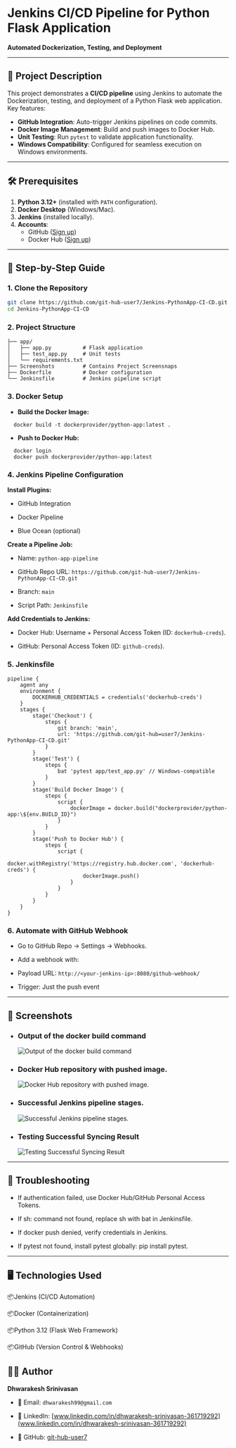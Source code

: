 # Jenkins CI/CD Pipeline for Python Flask Application  

**Automated Dockerization, Testing, and Deployment**  

---

## 📝 Project Description  
This project demonstrates a **CI/CD pipeline** using Jenkins to automate the Dockerization, testing, and deployment of a Python Flask web application. Key features:  
- **GitHub Integration**: Auto-trigger Jenkins pipelines on code commits.  
- **Docker Image Management**: Build and push images to Docker Hub.  
- **Unit Testing**: Run `pytest` to validate application functionality.  
- **Windows Compatibility**: Configured for seamless execution on Windows environments.  

---

## 🛠 Prerequisites  
1. **Python 3.12+** (installed with `PATH` configuration).  
2. **Docker Desktop** (Windows/Mac).  
3. **Jenkins** (installed locally).  
4. **Accounts**:  
   - GitHub ([Sign up](https://github.com))  
   - Docker Hub ([Sign up](https://hub.docker.com))  

---

## 🚀 Step-by-Step Guide  

### 1. **Clone the Repository**  
```bash
git clone https://github.com/git-hub-user7/Jenkins-PythonApp-CI-CD.git
cd Jenkins-PythonApp-CI-CD
```
### 2. **Project Structure**
```   
├── app/
│   ├── app.py          # Flask application
│   ├── test_app.py     # Unit tests
│   └── requirements.txt
├── Screenshots         # Contains Project Screensnaps 
├── Dockerfile          # Docker configuration
└── Jenkinsfile         # Jenkins pipeline script
```

### 3. **Docker Setup**
- **Build the Docker Image:**
```
  docker build -t dockerprovider/python-app:latest .
```
- **Push to Docker Hub:**
```
  docker login
  docker push dockerprovider/python-app:latest
```

### 4. **Jenkins Pipeline Configuration**

**Install Plugins:**

- GitHub Integration


- Docker Pipeline


- Blue Ocean (optional)



**Create a Pipeline Job:**

- Name: `python-app-pipeline`


- GitHub Repo URL: `https://github.com/git-hub-user7/Jenkins-PythonApp-CI-CD.git`


- Branch: `main`


- Script Path: `Jenkinsfile`


**Add Credentials to Jenkins:**


- Docker Hub: Username + Personal Access Token (ID: `dockerhub-creds`).


- GitHub: Personal Access Token (ID: `github-creds`).


### 5. **Jenkinsfile**
```
pipeline {
    agent any
    environment {
        DOCKERHUB_CREDENTIALS = credentials('dockerhub-creds')
    }
    stages {
        stage('Checkout') {
            steps {
                git branch: 'main', 
                url: 'https://github.com/git-hub=user7/Jenkins-PythonApp-CI-CD.git'
            }
        }
        stage('Test') {
            steps {
                bat 'pytest app/test_app.py' // Windows-compatible
            }
        }
        stage('Build Docker Image') {
            steps {
                script {
                    dockerImage = docker.build("dockerprovider/python-app:\${env.BUILD_ID}")
                }
            }
        }
        stage('Push to Docker Hub') {
            steps {
                script {
                    docker.withRegistry('https://registry.hub.docker.com', 'dockerhub-creds') {
                        dockerImage.push()
                    }
                }
            }
        }
    }
}
```
### 6. **Automate with GitHub Webhook**

- Go to GitHub Repo → Settings → Webhooks.

- Add a webhook with:

- Payload URL: `http://<your-jenkins-ip>:8080/github-webhook/`

- Trigger: Just the push event

--- 

## 📸 **Screenshots** 

- ### Output of the docker build command
  ![Output of the docker build command](Screenshots/docker-build-output.png)

- ### Docker Hub repository with pushed image.
  ![Docker Hub repository with pushed image.](Screenshots/dockerhub-repository.png) 

- ### Successful Jenkins pipeline stages.
  ![Successful Jenkins pipeline stages.](Screenshots/jenkins-pipeline-success.png) 

- ### Testing Successful Syncing Result
  ![Testing Successful Syncing Result](Screenshots/changes-successful.png)

---

## 🔧 **Troubleshooting**

- If authentication failed, use Docker Hub/GitHub Personal Access Tokens.

- If sh: command not found, replace sh with bat in Jenkinsfile.

- If docker push denied, verify credentials in Jenkins.

- If pytest not found, install pytest globally: pip install pytest.

---

## 🖥 Technologies Used

📦Jenkins (CI/CD Automation)

📦Docker (Containerization)

📦Python 3.12 (Flask Web Framework)

📦GitHub (Version Control & Webhooks)

## 👨‍💻 Author  

**Dhwarakesh Srinivasan**  

- 📧 Email: `dhwarakesh99@gmail.com`  

- 💼 LinkedIn: [www.linkedin.com/in/dhwarakesh-srinivasan-361719292](www.linkedin.com/in/dhwarakesh-srinivasan-361719292)  

- 🐙 GitHub: [git-hub-user7](https://github.com/git-hub-user7)  
